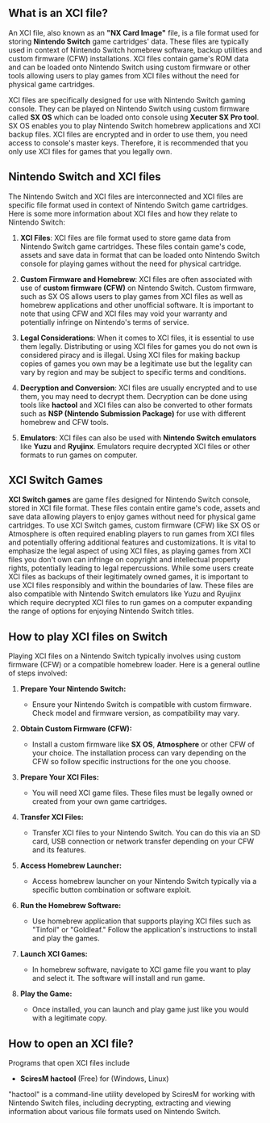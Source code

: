 ## What is an XCI file?

An XCI file, also known as an **"NX Card Image"** file, is a file format used for storing **Nintendo Switch** game cartridges' data. These files are typically used in context of Nintendo Switch homebrew software, backup utilities and custom firmware (CFW) installations. XCI files contain game's ROM data and can be loaded onto Nintendo Switch using custom firmware or other tools allowing users to play games from XCI files without the need for physical game cartridges.

XCI files are specifically designed for use with Nintendo Switch gaming console. They can be played on Nintendo Switch using custom firmware called **SX OS** which can be loaded onto console using **Xecuter SX Pro tool**. SX OS enables you to play Nintendo Switch homebrew applications and XCI backup files. XCI files are encrypted and in order to use them, you need access to console's master keys. Therefore, it is recommended that you only use XCI files for games that you legally own.

## Nintendo Switch and XCI files

The Nintendo Switch and XCI files are interconnected and XCI files are specific file format used in context of Nintendo Switch game cartridges. Here is some more information about XCI files and how they relate to Nintendo Switch:

1.  **XCI Files**: XCI files are file format used to store game data from Nintendo Switch game cartridges. These files contain game's code, assets and save data in format that can be loaded onto Nintendo Switch console for playing games without the need for physical cartridge.
    
2.  **Custom Firmware and Homebrew**: XCI files are often associated with use of **custom firmware (CFW)** on Nintendo Switch. Custom firmware, such as SX OS allows users to play games from XCI files as well as homebrew applications and other unofficial software. It is important to note that using CFW and XCI files may void your warranty and potentially infringe on Nintendo's terms of service.
    
3.  **Legal Considerations**: When it comes to XCI files, it is essential to use them legally. Distributing or using XCI files for games you do not own is considered piracy and is illegal. Using XCI files for making backup copies of games you own may be a legitimate use but the legality can vary by region and may be subject to specific terms and conditions.
    
4.  **Decryption and Conversion**: XCI files are usually encrypted and to use them, you may need to decrypt them. Decryption can be done using tools like **hactool** and XCI files can also be converted to other formats such as **NSP (Nintendo Submission Package)** for use with different homebrew and CFW tools.
    
5.  **Emulators**: XCI files can also be used with **Nintendo Switch emulators** like **Yuzu** and **Ryujinx**. Emulators require decrypted XCI files or other formats to run games on computer.

## XCI Switch Games

**XCI Switch games** are game files designed for Nintendo Switch console, stored in XCI file format. These files contain entire game's code, assets and save data allowing players to enjoy games without need for physical game cartridges. To use XCI Switch games, custom firmware (CFW) like SX OS or Atmosphere is often required enabling players to run games from XCI files and potentially offering additional features and customizations. It is vital to emphasize the legal aspect of using XCI files, as playing games from XCI files you don't own can infringe on copyright and intellectual property rights, potentially leading to legal repercussions. While some users create XCI files as backups of their legitimately owned games, it is important to use XCI files responsibly and within the boundaries of law. These files are also compatible with Nintendo Switch emulators like Yuzu and Ryujinx which require decrypted XCI files to run games on a computer expanding the range of options for enjoying Nintendo Switch titles.

## How to play XCI files on Switch

Playing XCI files on a Nintendo Switch typically involves using custom firmware (CFW) or a compatible homebrew loader. Here is a general outline of steps involved:

1.  **Prepare Your Nintendo Switch:**
    
    -   Ensure your Nintendo Switch is compatible with custom firmware. Check model and firmware version, as compatibility may vary.
2.  **Obtain Custom Firmware (CFW):**
    
    -   Install a custom firmware like **SX OS**, **Atmosphere** or other CFW of your choice. The installation process can vary depending on the CFW so follow specific instructions for the one you choose.
3.  **Prepare Your XCI Files:**
    
    -   You will need XCI game files. These files must be legally owned or created from your own game cartridges.
4.  **Transfer XCI Files:**
    
    -   Transfer XCI files to your Nintendo Switch. You can do this via an SD card, USB connection or network transfer depending on your CFW and its features.
5.  **Access Homebrew Launcher:**
    
    -   Access homebrew launcher on your Nintendo Switch typically via a specific button combination or software exploit.
6.  **Run the Homebrew Software:**
    
    -   Use homebrew application that supports playing XCI files such as "Tinfoil" or "Goldleaf." Follow the application's instructions to install and play the games.
7.  **Launch XCI Games:**
    
    -   In homebrew software, navigate to XCI game file you want to play and select it. The software will install and run game.
8.  **Play the Game:**
    
    -   Once installed, you can launch and play game just like you would with a legitimate copy.

## How to open an XCI file?

Programs that open XCI files include

- **SciresM hactool** (Free) for (Windows, Linux)

"hactool" is a command-line utility developed by SciresM for working with Nintendo Switch files, including decrypting, extracting and viewing information about various file formats used on Nintendo Switch.
